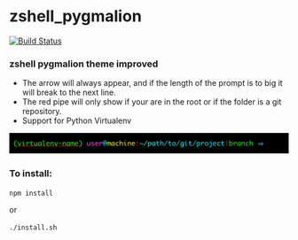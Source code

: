 # zshell_pygmalion

[![Build Status](https://travis-ci.org/willmenn/zshell_pygmalion.svg?branch=master)](https://travis-ci.org/willmenn/zshell_pygmalion)

### zshell pygmalion theme improved

- The arrow will always appear, and if the length of the prompt is to big it will break to the next line.
- The red pipe will only show if your are in the root or if the folder is a git repository.
- Support for Python Virtualenv

![demo](demo.png)


### To install:


`npm install`

or

`./install.sh`
